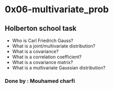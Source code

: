 # 0x06-multivariate_prob
## Holberton school	task
- Who is Carl Friedrich Gauss?
- What is a joint/multivariate distribution?
- What is a covariance?
- What is a correlation coefficient?
- What is a covariance matrix?
- What is a multivariate Gaussian distribution?

### Done by : Mouhamed charfi
